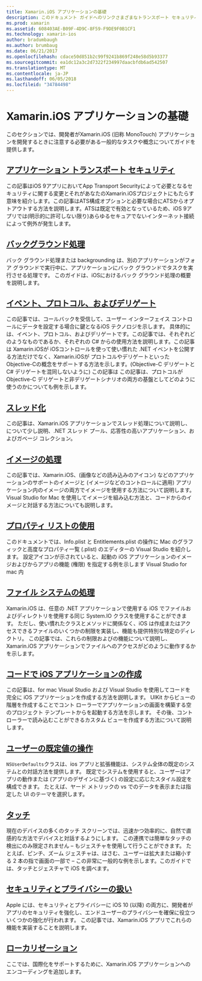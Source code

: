 ```yaml
---
title: Xamarin.iOS アプリケーションの基礎
description: このドキュメント ガイドへのリンクさまざまなトランスポート セキュリティのアプリなど、Xamarin.iOS 開発に基本的な概念について説明した backgrounding、イベント、およびスレッドです。
ms.prod: xamarin
ms.assetid: 608403AE-B09F-4D9C-8F59-F9DE9F0B1CF1
ms.technology: xamarin-ios
author: bradumbaugh
ms.author: brumbaug
ms.date: 06/21/2017
ms.openlocfilehash: cdace50d851b2c99f9241b869f248e58d5b93377
ms.sourcegitcommit: ea1dc12a3c2d7322f234997daacbfdb6ad542507
ms.translationtype: MT
ms.contentlocale: ja-JP
ms.lasthandoff: 06/05/2018
ms.locfileid: "34784498"
---
```

# <a name="xamarinios-application-fundamentals"></a>Xamarin.iOS アプリケーションの基礎

このセクションでは、開発者がXamarin.iOS (旧称 MonoTouch) アプリケーションを開発するときに注意する必要がある一般的なタスクや概念についてガイドを提供します。

## <a name="app-transport-securityiosapp-fundamentalsatsmd"></a>[アプリケーション トランスポート セキュリティ](~/ios/app-fundamentals/ats.md)

この記事はiOS 9アプリにおいてApp Transport Securityによって必要となるセキュリティに関する変更とそれがあなたのXamarin.iOSプロジェクトにもたらす意味を紹介します。この記事はATS構成オプションと必要な場合にATSからオプトアウトする方法を説明します。ATSは既定で有効となっているため、iOS 9アプリでは(明示的に許可しない限り)あらゆるセキュアでないインターネット接続によって例外が発生します。


## <a name="backgroundingiosapp-fundamentalsbackgroundingindexmd"></a>[バックグラウンド処理](~/ios/app-fundamentals/backgrounding/index.md)

バック グラウンド処理または backgrounding は、別のアプリケーションがフォア グラウンドで実行中に、アプリケーションにバック グラウンドでタスクを実行させる処理です。 このガイドは、iOSにおけるバック グラウンド処理の概要を説明します。


## <a name="events-protocols-and-delegatesiosapp-fundamentalsdelegates-protocols-and-eventsmd"></a>[イベント、プロトコル、およびデリゲート](~/ios/app-fundamentals/delegates-protocols-and-events.md)

この記事では、コールバックを受信して、ユーザー インターフェイス コントロールにデータを設定する場合に鍵となるiOS テクノロジを示します。 具体的には、イベント、プロトコル、およびデリゲートです。この記事では、それぞれどのようなものであるか、それぞれの C# からの使用方法を説明します。この記事は Xamarin.iOSが iOSコントロールを使って使い慣れた .NET イベントを公開する方法だけでなく、Xamarin.iOSが プロトコルやデリゲートといった Objective-Cの概念をサポートする方法を示します。(Objective-C デリゲートとC# デリゲートを混同しないように) この記事は この記事は、プロトコルがObjective-C デリゲートと非デリゲートシナリオの両方の基盤としてどのように使うのかについても例を示します。

## <a name="threadingiosapp-fundamentalsthreadingmd"></a>[スレッド化](~/ios/app-fundamentals/threading.md)

この記事は、Xamarin.iOS アプリケーションでスレッド処理について説明し、について少し説明、.NET スレッド プール、応答性の高いアプリケーション、およびガベージ コレクション。&nbsp;

## <a name="working-with-imagesiosapp-fundamentalsimages-iconsindexmd"></a>[イメージの処理](~/ios/app-fundamentals/images-icons/index.md)

この記事では、Xamarin.iOS、(画像などの読み込みのアイコン) などのアプリケーションのサポートのイメージと (イメージなどのコントロールに適用) アプリケーション内のイメージの両方でイメージを使用する方法について説明します。 Visual Studio for Mac を使用してイメージを組み込む方法と、コードからのイメージと対話する方法についても説明します。

## <a name="working-with-property-listsiosapp-fundamentalsindexmd"></a>[プロパティ リストの使用](~/ios/app-fundamentals/index.md)

このドキュメントでは、Info.plist と Entitlements.plist の操作に Mac のグラフィックと高度なプロパティ一覧 (.plist) のエディターの Visual Studio を紹介します。 設定アイコンが示されていると、起動の iOS アプリケーションのイメージおよびからアプリの機能 (権限) を指定する例を示します Visual Studio for mac 内

## <a name="working-with-the-file-systemiosapp-fundamentalsfile-systemmd"></a>[ファイル システムの処理](~/ios/app-fundamentals/file-system.md)

Xamarin.iOS は、任意の .NET アプリケーションで使用する iOS でファイルおよびディレクトリを使用する同じ System.IO クラスを使用することができます。 ただし、使い慣れたクラスとメソッドに関係なく、iOS は作成またはアクセスできるファイルのいくつかの制限を実装し、機能も提供特別な特定のディレクトリ。 この記事では、これらの制限およびの機能について説明し、Xamarin.iOS アプリケーションでファイルへのアクセスがどのように動作するかを示します。

## <a name="creating-ios-applications-in-codeiosapp-fundamentalsios-code-onlymd"></a>[コードで iOS アプリケーションの作成](~/ios/app-fundamentals/ios-code-only.md)

この記事は、for mac Visual Studio および Visual Studio を使用してコードを完全に iOS アプリケーションを作成する方法を説明します。 UIKit からビューの階層を作成することでコント ローラーでアプリケーションの画面を構築する空のプロジェクト テンプレートからを起動する方法を示します。 その後、コント ローラーで読み込むことができるカスタム ビューを作成する方法について説明します。

## <a name="working-with-user-defaultsiosapp-fundamentalsuser-defaultsmd"></a>[ユーザーの既定値の操作](~/ios/app-fundamentals/user-defaults.md)

`NSUserDefaults`クラスは、ios アプリと拡張機能は、システム全体の既定のシステムとの対話方法を提供します。 既定でシステムを使用すると、ユーザーはアプリの動作または (アプリのデザインに基づく) の設定に応じたスタイル設定を構成できます。 たとえば、ヤード メトリックの vs でのデータを表示または指定した UI のテーマを選択します。

## <a name="touchiosapp-fundamentalstouchindexmd"></a>[タッチ](~/ios/app-fundamentals/touch/index.md)

現在のデバイスの多くのタッチ スクリーンでは、迅速かつ効率的に、自然で直感的な方法でデバイスと対話するようにします。 この連携では簡単なタッチの検出にのみ限定されません – もジェスチャを使用して行うことができます。 たとえば、ピンチ、ズーム ジェスチャは、はさむ、ユーザーは拡大または縮小する 2 本の指で画面の一部で – この非常に一般的な例を示します。このガイドでは、タッチとジェスチャで iOS を調べます。

## <a name="working-with-security-and-privacyiosapp-fundamentalssecurity-privacymd"></a>[セキュリティとプライバシーの扱い](~/ios/app-fundamentals/security-privacy.md)

Apple には、セキュリティとプライバシーに iOS 10 (以降) の両方に、開発者がアプリのセキュリティを強化し、エンドユーザーのプライバシーを確保に役立ついくつかの強化が行われます。 この記事では、Xamarin.iOS アプリでこれらの機能を実装することを説明します。

##  <a name="localizationiosapp-fundamentalslocalizationindexmd"></a>[ローカリゼーション](~/ios/app-fundamentals/localization/index.md)

ここでは、国際化をサポートするために、Xamarin.iOS アプリケーションへのエンコーディングを追加します。
